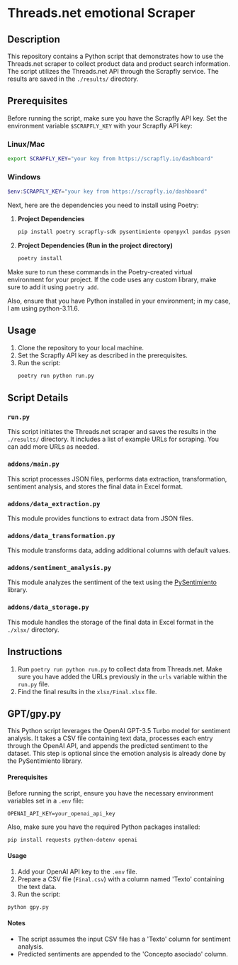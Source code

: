 # Threads.net emotional Scraper

## Description

This repository contains a Python script that demonstrates how to use the Threads.net scraper to collect product data and product search information. The script utilizes the Threads.net API through the Scrapfly service. The results are saved in the `./results/` directory.

## Prerequisites

Before running the script, make sure you have the Scrapfly API key. Set the environment variable `$SCRAPFLY_KEY` with your Scrapfly API key:

### Linux/Mac

```bash
export SCRAPFLY_KEY="your key from https://scrapfly.io/dashboard"
```

### Windows

```powershell
$env:SCRAPFLY_KEY="your key from https://scrapfly.io/dashboard"
```

Next, here are the dependencies you need to install using Poetry:

1. **Project Dependencies**

   ```bash
   pip install poetry scrapfly-sdk pysentimiento openpyxl pandas pysentimiento
   ```

2. **Project Dependencies (Run in the project directory)**

   ```bash
   poetry install
   ```

Make sure to run these commands in the Poetry-created virtual environment for your project. If the code uses any custom library, make sure to add it using `poetry add`.

Also, ensure that you have Python installed in your environment; in my case, I am using python-3.11.6.

## Usage

1. Clone the repository to your local machine.
2. Set the Scrapfly API key as described in the prerequisites.
3. Run the script:
   ```bash
   poetry run python run.py
   ```

## Script Details

### `run.py`

This script initiates the Threads.net scraper and saves the results in the `./results/` directory. It includes a list of example URLs for scraping. You can add more URLs as needed.

### `addons/main.py`

This script processes JSON files, performs data extraction, transformation, sentiment analysis, and stores the final data in Excel format.

### `addons/data_extraction.py`

This module provides functions to extract data from JSON files.

### `addons/data_transformation.py`

This module transforms data, adding additional columns with default values.

### `addons/sentiment_analysis.py`

This module analyzes the sentiment of the text using the [PySentimiento](https://github.com/pysentimiento/pysentimiento#pysentimiento-a-python-toolkit-for-sentiment-analysis-and-social-nlp-tasks) library.

### `addons/data_storage.py`

This module handles the storage of the final data in Excel format in the `./xlsx/` directory.

## Instructions

1. Run `poetry run python run.py` to collect data from Threads.net. Make sure you have added the URLs previously in the `urls` variable within the `run.py` file.
2. Find the final results in the `xlsx/Final.xlsx` file.

## GPT/gpy.py

This Python script leverages the OpenAI GPT-3.5 Turbo model for sentiment analysis. It takes a CSV file containing text data, processes each entry through the OpenAI API, and appends the predicted sentiment to the dataset. This step is optional since the emotion analysis is already done by the PySentimiento library.

#### Prerequisites

Before running the script, ensure you have the necessary environment variables set in a `.env` file:

```plaintext
OPENAI_API_KEY=your_openai_api_key
```

Also, make sure you have the required Python packages installed:

```bash
pip install requests python-dotenv openai
```

#### Usage

1. Add your OpenAI API key to the `.env` file.
2. Prepare a CSV file (`Final.csv`) with a column named 'Texto' containing the text data.
3. Run the script:

```bash
python gpy.py
```

#### Notes

- The script assumes the input CSV file has a 'Texto' column for sentiment analysis.
- Predicted sentiments are appended to the 'Concepto asociado' column.
